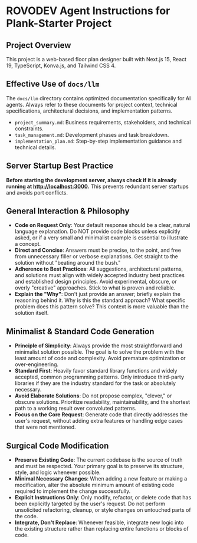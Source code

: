 # ROVODEV Agent Instructions for Plank-Starter Project

## Project Overview
This project is a web-based floor plan designer built with Next.js 15, React 19, TypeScript, Konva.js, and Tailwind CSS 4.

## Effective Use of `docs/llm`

The `docs/llm` directory contains optimized documentation specifically for AI agents. Always refer to these documents for project context, technical specifications, architectural decisions, and implementation patterns.

- `project_summary.md`: Business requirements, stakeholders, and technical constraints.
- `task_management.md`: Development phases and task breakdown.
- `implementation_plan.md`: Step-by-step implementation guidance and technical details.


## Server Startup Best Practice

**Before starting the development server, always check if it is already running at <http://localhost:3000>.** This prevents redundant server startups and avoids port conflicts.

## General Interaction & Philosophy

-   **Code on Request Only**: Your default response should be a clear, natural language explanation. Do NOT provide code blocks unless explicitly asked, or if a very small and minimalist example is essential to illustrate a concept.
-   **Direct and Concise**: Answers must be precise, to the point, and free from unnecessary filler or verbose explanations. Get straight to the solution without "beating around the bush."
-   **Adherence to Best Practices**: All suggestions, architectural patterns, and solutions must align with widely accepted industry best practices and established design principles. Avoid experimental, obscure, or overly "creative" approaches. Stick to what is proven and reliable.
-   **Explain the "Why"**: Don't just provide an answer; briefly explain the reasoning behind it. Why is this the standard approach? What specific problem does this pattern solve? This context is more valuable than the solution itself.

## Minimalist & Standard Code Generation

-   **Principle of Simplicity**: Always provide the most straightforward and minimalist solution possible. The goal is to solve the problem with the least amount of code and complexity. Avoid premature optimization or over-engineering.
-   **Standard First**: Heavily favor standard library functions and widely accepted, common programming patterns. Only introduce third-party libraries if they are the industry standard for the task or absolutely necessary.
-   **Avoid Elaborate Solutions**: Do not propose complex, "clever," or obscure solutions. Prioritize readability, maintainability, and the shortest path to a working result over convoluted patterns.
-   **Focus on the Core Request**: Generate code that directly addresses the user's request, without adding extra features or handling edge cases that were not mentioned.


## Surgical Code Modification

-   **Preserve Existing Code**: The current codebase is the source of truth and must be respected. Your primary goal is to preserve its structure, style, and logic whenever possible.
-   **Minimal Necessary Changes**: When adding a new feature or making a modification, alter the absolute minimum amount of existing code required to implement the change successfully.
-   **Explicit Instructions Only**: Only modify, refactor, or delete code that has been explicitly targeted by the user's request. Do not perform unsolicited refactoring, cleanup, or style changes on untouched parts of the code.
-   **Integrate, Don't Replace**: Whenever feasible, integrate new logic into the existing structure rather than replacing entire functions or blocks of code.

